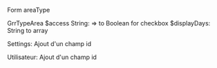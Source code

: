 Form areaType

GrrTypeArea
$access String: => to Boolean for checkbox
$displayDays: String to array 

Settings:
Ajout d'un champ id

Utilisateur:
Ajout d'un champ id
